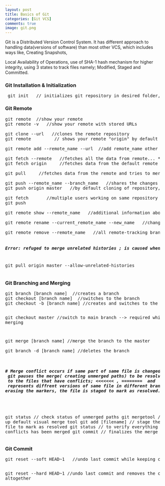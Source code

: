 ```yaml
---
layout: post
title: Basics of Git
categories: [Git VCS]
comments: true
image: git.png
---
```



Git is a Distributed Version Control System. It has different approach to handling data(versions of software) than most other VCS, which includes ways like, Creating Snapshots,
<!--continue-->
 Local Availability of Operations, use of SHA-1 hash mechanism for higher integrity, using 3 states to track files namely; Modified, Staged and Committed. 


<h3>Git Installation & Initialization</h3>
 <pre>
 git init   // initializes git repository in desired folder, technically adds .git directory
</pre>


<h3>Git Remote</h3>

<pre>
git remote  //show your remote
git remote -v   //show your remote with stored URLs

git clone --url   //clones the remote repository
git remote         // shows your remote "origin" by default

git remote add --remote_name --url  //add remote_name other than default 'origin' explicitly

git fetch --remote   //fetches all the data from remote... ** it doesn't merge any data
git fetch origin     //fetches data from the default remote 'origin'

git pull     //fetches data from the remote and tries to merge work in the currnet branch

git push --remote_name --branch_name   //shares the changes to upstream
git push origin master   //by default cloning of repository, changes are pushed to remote named origin and branch named master

git fetch       //multiple users working on same repository branch may need to first fetch to incorporate the changes made 
git push 

git remote show --remote_name   //additional information about branches in remote can be inspected

git remote rename --current_remote_name --new_name   //changes all remote-tracking branches name

git remote remove --remote_name   //all remote-tracking branches and configuration is destroyed along with remote

<h5>Error: refuged to merge unrelated histories ; is caused when new repository was created without cloning.</h5>
git pull origin master --allow-unrelated-histories

</pre>



<h3>Git Branching and Merging</h3>
<pre>
git branch [branch name]  //creates a branch
git checkout [branch name]  //switches to the branch
git checkout -b [branch name] //creates and switches to the new branch 

git checkout master  //switch to main branch --> required while merging

git merge [branch name]  //merge the branch to the master	
git branch -d [branch name]   //deletes the branch

<h5># Merge conflict occurs if same part of same file is changed in diffrent branches. In such case,
 git pauses the merge( creating unmerged paths) to be resolved and adds conflict-resolution markers 
 to the files that have conflicts; <<<<<<< , ========  and  >>>>>>>> . Sections above and below =======
 represents diffrent versions of same file in different branches. After replacing proper section and
erasing the markers, the file is staged to mark as resolved.
</h5>


git status    // check status of unmerged paths
git mergetool   // fires up default visual merge tool
git add [filename]       // stage the conflcted file to mark as resolved
git status     // to verify everything that had conflicts has been merged
git commit     // finalizes the merge commit
</pre>


<h3>Git Commit</h3>
<pre>
git reset --soft HEAD~1   //undo last commit while keeping changes

git reset --hard HEAD~1   //undo last commit and removes the changes altogether
</pre>